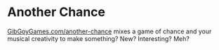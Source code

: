 # Another Chance

[GibGoyGames.com/another-chance](https://gibgoygames.com/another-chance/) mixes a game of chance and your musical creativity to make something? New? Interesting? Meh?

